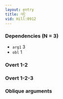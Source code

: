 ```yaml
---
layout: entry
title: འདྲེ་
vid: Hill:0912
---
```

### Dependencies (N = 3)
* `arg1` 3
* `obl` 1


### Overt 1-2


### Overt 1-2-3


### Oblique arguments
